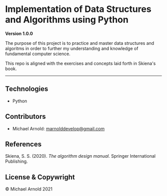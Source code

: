 # Implementation of Data Structures and Algorithms using Python

**Version 1.0.0**

The purpose of this project is to practice and master data structures and algoritms in order to further my understanding and knowledge of fundamental computer science.

This repo is aligned with the exercises and concepts laid forth in Skiena's book.

---

## Technologies

- Python

## Contributors

- Michael Arnold: <marnolddevelop@gmail.com>

## References

Skiena, S. S. (2020). _The algorithm design manual_. Springer International Publishing.

## License & Copywright

© Michael Arnold 2021
